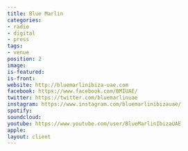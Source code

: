 ```yaml
---
title: Blue Marlin
categories:
- radio
- digital
- press
tags:
- venue
position: 2
image: 
is-featured: 
is-front: 
website: http://bluemarlinibiza-uae.com
facebook: https://www.facebook.com/BMIUAE/
twitter: https://twitter.com/bluemarlinuae
instagram: https://www.instagram.com/bluemarlinibizauae/
spotify: 
soundcloud: 
youtube: https://www.youtube.com/user/BlueMarlinIbizaUAE
apple: 
layout: client
---
```


